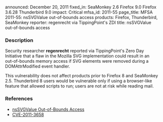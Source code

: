 announced: December 20, 2011
fixed_in: SeaMonkey 2.6
          Firefox 9.0
          Firefox 3.6.28
          Thunderbird 9.0
impact: Critical
mfsa_id: 2011-55
page_title: MFSA 2011-55: nsSVGValue out-of-bounds access
products: Firefox, Thunderbird, SeaMonkey
reporter: regenrecht via TippingPoint's ZDI
title: nsSVGValue out-of-bounds access

<h3>Description</h3>

<p>Security researcher <strong>regenrecht</strong> reported via
TippingPoint's Zero Day Initiative that a flaw in the Mozilla SVG
implementation could result in an out-of-bounds memory access if
SVG elements were removed during a DOMAttrModified event handler.
</p>

<p>This vulnerability does not affect products prior to Firefox 8
and SeaMonkey 2.5. Thunderbird 8 users would be vulnerable only if
using a browser-like feature that allowed scripts to run; users
are not at risk while reading mail.
</p>

<h3>References</h3>

<ul>
  <li><a href="https://bugzilla.mozilla.org/show_bug.cgi?id=708186">
      nsSVGValue Out-of-Bounds Access</a></li>
  <li><a href="http://cve.mitre.org/cgi-bin/cvename.cgi?name=CVE-2011-3658" class="ex-ref">CVE-2011-3658</a></li>
</ul>


